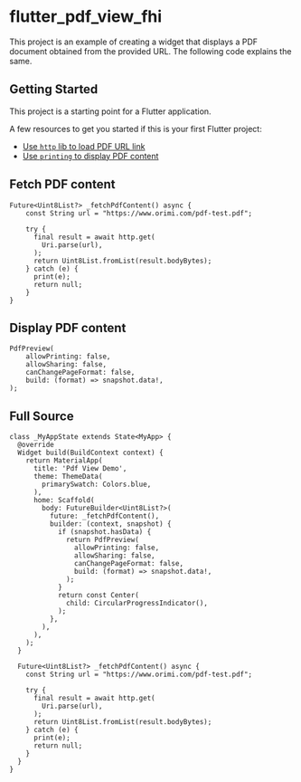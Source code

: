 # flutter_pdf_view_fhi

This project is an example of creating a widget that displays a PDF document obtained from the provided URL. The following code explains the same.

## Getting Started

This project is a starting point for a Flutter application.

A few resources to get you started if this is your first Flutter project:

- [Use `http` lib to load PDF URL link](https://pub.dev/packages/http)
- [Use `printing` to display PDF content](https://pub.dev/packages/printing)

## Fetch PDF content
```
Future<Uint8List?> _fetchPdfContent() async {
    const String url = "https://www.orimi.com/pdf-test.pdf";

    try {
      final result = await http.get(
        Uri.parse(url),
      );
      return Uint8List.fromList(result.bodyBytes);
    } catch (e) {
      print(e);
      return null;
    }
}
```

## Display PDF content
```
PdfPreview(
    allowPrinting: false,
    allowSharing: false,
    canChangePageFormat: false,
    build: (format) => snapshot.data!,
);
```

## Full Source
```
class _MyAppState extends State<MyApp> {
  @override
  Widget build(BuildContext context) {
    return MaterialApp(
      title: 'Pdf View Demo',
      theme: ThemeData(
        primarySwatch: Colors.blue,
      ),
      home: Scaffold(
        body: FutureBuilder<Uint8List?>(
          future: _fetchPdfContent(),
          builder: (context, snapshot) {
            if (snapshot.hasData) {
              return PdfPreview(
                allowPrinting: false,
                allowSharing: false,
                canChangePageFormat: false,
                build: (format) => snapshot.data!,
              );
            }
            return const Center(
              child: CircularProgressIndicator(),
            );
          },
        ),
      ),
    );
  }

  Future<Uint8List?> _fetchPdfContent() async {
    const String url = "https://www.orimi.com/pdf-test.pdf";

    try {
      final result = await http.get(
        Uri.parse(url),
      );
      return Uint8List.fromList(result.bodyBytes);
    } catch (e) {
      print(e);
      return null;
    }
  }
}
```
